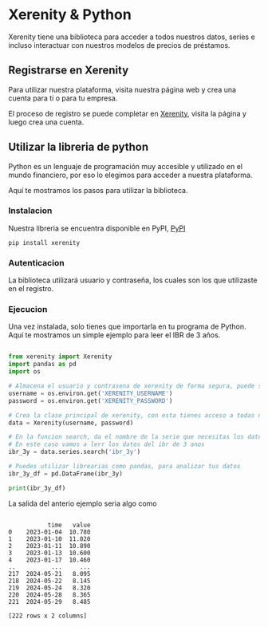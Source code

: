 # Xerenity & Python

Xerenity tiene una biblioteca para acceder a todos nuestros datos, series e incluso interactuar con nuestros modelos de precios de préstamos.


## Registrarse en Xerenity

Para utilizar nuestra plataforma, visita nuestra página web y crea una cuenta para ti o para tu empresa.

El proceso de registro se puede completar en [Xerenity](https://xerenity.vercel.app/), visita la página y luego crea una cuenta.


## Utilizar la libreria de python

Python es un lenguaje de programación muy accesible y utilizado en el mundo financiero, por eso lo elegimos para acceder a nuestra plataforma.

Aquí te mostramos los pasos para utilizar la biblioteca.



### Instalacion

Nuestra libreria se encuentra disponible en PyPI, [PyPI](https://pypi.org/project/xerenity/)

```commandline
pip install xerenity
```

### Autenticacion

La biblioteca utilizará usuario y contraseña, los cuales son los que utilizaste en el registro.

### Ejecucion

Una vez instalada, solo tienes que importarla en tu programa de Python. Aquí te mostramos un simple ejemplo para leer el IBR de 3 años.

```python

from xerenity import Xerenity
import pandas as pd
import os

# Almacena el usuario y contrasena de xerenity de forma segura, puede ser en una variable de entorno
username = os.environ.get('XERENITY_USERNAME')
password = os.environ.get('XERENITY_PASSWORD')

# Crea la clase principal de xerenity, con esta tienes acceso a todas nuestras series
data = Xerenity(username, password)

# En la funcion search, da el nombre de la serie que necesitas los datos
# En este caso vamos a lerr los datos del ibr de 3 anos
ibr_3y = data.series.search('ibr_3y')

# Puedes utilizar librearias como pandas, para analizar tus datos
ibr_3y_df = pd.DataFrame(ibr_3y)

print(ibr_3y_df)

```

La salida del anterio ejemplo seria algo como

```commandline

           time   value
0    2023-01-04  10.780
1    2023-01-10  11.020
2    2023-01-11  10.890
3    2023-01-13  10.600
4    2023-01-17  10.460
..          ...     ...
217  2024-05-21   8.095
218  2024-05-22   8.145
219  2024-05-24   8.320
220  2024-05-28   8.365
221  2024-05-29   8.485

[222 rows x 2 columns]

```




